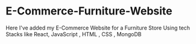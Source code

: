 # E-Commerce-Furniture-Website
Here I've added my E-Commerce Website for a Furniture Store Using tech Stacks like React, JavaScript , HTML , CSS , MongoDB
